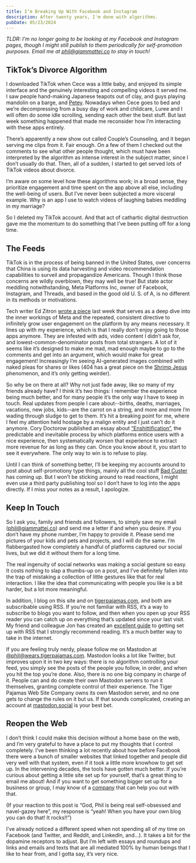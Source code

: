```yaml
---
title: I’m Breaking Up With Facebook and Instagram
description: After twenty years, I'm done with algorithms.
pubDate: 05/23/2024
---
```


_TLDR: I’m no longer going to be looking at my Facebook and Instagram pages, though I might still publish to them periodically for self-promotion purposes. Email me at [phil@giammattei.co](mailto:phil@giammattei.co) to stay in touch!_

## TikTok’s Divorce Algorithm

I downloaded TikTok when Cece was a little baby, and enjoyed its simple interface and the genuinely interesting and compelling videos it served me. I saw people hand-making Japanese teapots out of clay, and guys playing mandolin on a barge, and [Petey](https://www.tiktok.com/@peteyusa?lang=en). Nowadays when Cece goes to bed and we’re decompressing from a busy day of work and childcare, Luree and I will often do some idle scrolling, sending each other the best stuff. But last week something happened that made me reconsider how I’m interacting with these apps entirely.

There’s apparently a new show out called Couple’s Counseling, and it began serving me clips from it. Fair enough. On a few of them I checked out the comments to see what other people thought, which must have been interpreted by the algorithm as intense interest in the subject matter, since I don’t usually do that. Then, all of a sudden, I started to get served lots of TikTok videos about divorce.

I’m aware on some level how these algorithms work; in a broad sense, they prioritize engagement and time spent on the app above all else, including the well-being of users. But I’ve never been subjected a more visceral example. Why is an app I use to watch videos of laughing babies meddling in my marriage?

So I deleted my TikTok account. And that act of cathartic digital destruction gave me the momentum to do something that I’ve been putting off for a long time.

## The Feeds

TikTok is in the process of being banned in the United States, over concerns that China is using its data harvesting and video recommendation capabilities to surveil and propagandize Americans. Though I think those concerns are wildly overblown, they may well be true! But state actor meddling notwithstanding, Meta Platforms Inc, owner of Facebook, Instagram, and Threads, and based in the good old U. S. of A, is no different in its methods or motivations.

Tech writer Ed Zitron [wrote a piece](https://www.wheresyoured.at/killingfacebook/) last week that serves as a deep dive into the inner workings of Meta and the repeated, consistent directive to infinitely grow user engagement on the platform by any means necessary. It lines up with my experience, which is that I really don’t enjoy going to those apps anymore. They are infested with ads, video content I didn’t ask for, and lowest-common-denominator posts from total strangers. A lot of it seems like it’s designed to make me mad, mad enough maybe to go to the comments and get into an argument, which would make for great engagement! Increasingly I’m seeing AI-generated images combined with naked pleas for shares or likes (404 has a great piece on the [Shrimp Jesus](https://www.404media.co/email/1cdf7620-2e2f-4450-9cd9-e041f4f0c27f/) phenomenon, and it’s only getting weirder).

So why be on there at all? Why not just fade away, like so many of my friends already have? I think it’s two things: I remember the experience being much better, and for many people it’s the only way I have to keep in touch. Real updates from people I care about--births, deaths, marriages, vacations, new jobs, kids--are the carrot on a string, and more and more I’m wading through sludge to get to them. It’s hit a breaking point for me, where I feel my attention held hostage by a malign entity and I just can’t do it anymore. Cory Doctorow published an essay about [“Enshittification”](https://pluralistic.net/2023/01/21/potemkin-ai/#hey-guys), the predictable and inevitable process by which platforms entice users with a nice experience, then systematically worsen that experience to extract more revenue for as long as they can. Once you know about it, you start to see it everywhere. The only way to win is to refuse to play.

Until I can think of something better, I’ll be keeping my accounts around to post about self-promotiony type things, mainly all the cool stuff [Bad Custer](https://badcuster.net) has coming up. But I won’t be sticking around to read reactions, I might even use a third party publishing tool so I don’t have to log into the apps directly. If I miss your notes as a result, I apologize.

## Keep In Touch

So I ask you, family and friends and followers, to simply save my email ([phil@giammattei.co](mailto:phil@giammattei.co)) and send me a letter if and when you desire. If you don’t have my phone number, I’m happy to provide it. Please send me pictures of your kids and pets and projects, and I will do the same. I’m flabbergasted how completely a handful of platforms captured our social lives, but we did it without them for a long time.

The real ingenuity of social networks was making a social gesture so easy. It costs nothing to slap a thumbs-up on a post, and I’ve definitely fallen into the trap of mistaking a collection of little gestures like that for real interaction. I like the idea that communicating with people you like is a bit harder, but a lot more meaningful.

In addition, I blog on this site and on [tigerpajamas.com](tigerpajamas.com), and both are subscribable using RSS. If you’re not familiar with RSS, it’s a way to subscribe to blogs you want to follow, and then when you open up your RSS reader you can catch up on everything that’s updated since your last visit. My friend and colleague Jon has created an [excellent guide](https://taalumot.space/writing/what-to-do-online-instead-of-social-media) to getting set up with RSS that I strongly recommend reading. It’s a much better way to take in the internet.

If you are feeling truly nerdy, please follow me on Mastodon at [@phil@wears.tigerpajamas.com](https://wears.tigerpajamas.com/@phil). Mastodon looks a lot like Twitter, but improves upon it in two key ways: there is no algorithm controlling your feed, you simply see the posts of the people you follow, in order, and when you hit the top you’re done. Also, there is no one big company in charge of it. People can and do create their own Mastodon servers to run it themselves, granting complete control of their experience. The Tiger Pajamas Web Site Company owns its own Mastodon server, and no one gets to change the rules on it but us. If that sounds complicated, creating an account at [mastodon.social](https://mastodon.social) is your best bet.

## Reopen the Web

I don’t think I could make this decision without a home base on the web, and I’m very grateful to have a place to put my thoughts that I control completely. I’ve been thinking a lot recently about how before Facebook there were a bunch of smaller websites that linked together and people did very well with that system, even if it took a little more knowhow to get set up. In the intervening decades, the tools have gotten much better. If you’re curious about getting a little site set up for yourself, that’s a great thing to email me about! And if you want to get something bigger set up for a business or group, I may know of a [company](https://tigerpajamas.com) that can help you out with that.

(If your reaction to this post is “God, Phil is being real self-obsessed and navel-gazey here”, my response is “yeah! When you have your own blog you can do that! It rocks!!”)

I’ve already noticed a different speed when not spending all of my time on Facebook (and Twitter, and Reddit, and LinkedIn, and...). It takes a bit for the dopamine receptors to adjust. But I’m left with essays and roundups and links and emails and texts that are all mediated 100% by human beings that I like to hear from, and I gotta say, it’s very nice.
